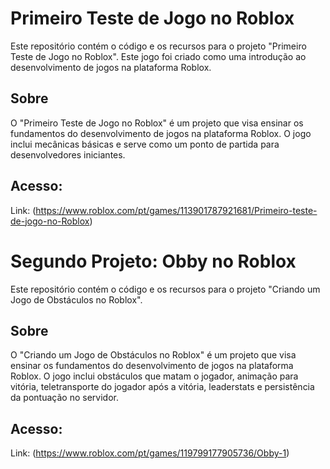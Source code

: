 # Primeiro Teste de Jogo no Roblox

Este repositório contém o código e os recursos para o projeto "Primeiro Teste de Jogo no Roblox". Este jogo foi criado como uma introdução ao desenvolvimento de jogos na plataforma Roblox.

## Sobre

O "Primeiro Teste de Jogo no Roblox" é um projeto que visa ensinar os fundamentos do desenvolvimento de jogos na plataforma Roblox. O jogo inclui mecânicas básicas e serve como um ponto de partida para desenvolvedores iniciantes.

## Acesso:

Link: (https://www.roblox.com/pt/games/113901787921681/Primeiro-teste-de-jogo-no-Roblox)

# Segundo Projeto: Obby no Roblox

Este repositório contém o código e os recursos para o projeto "Criando um Jogo de Obstáculos no Roblox". 

## Sobre

O "Criando um Jogo de Obstáculos no Roblox" é um projeto que visa ensinar os fundamentos do desenvolvimento de jogos na plataforma Roblox. O jogo inclui obstáculos que matam o jogador, animação para vitória, teletransporte do jogador após a vitória, leaderstats e persistência da pontuação no servidor.

## Acesso:

Link: (https://www.roblox.com/pt/games/119799177905736/Obby-1)
